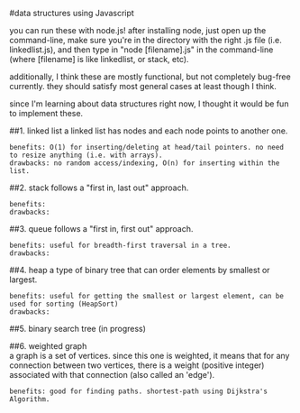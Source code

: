 #data structures using Javascript    

you can run these with node.js! after installing node, just open up the command-line, make sure you're in the directory with the right .js file (i.e. linkedlist.js), and then type in "node [filename].js" in the command-line (where [filename] is like linkedlist, or stack, etc).
    
additionally, I think these are mostly functional, but not completely bug-free currently. they should satisfy most general cases at least though I think.    

since I'm learning about data structures right now, I thought it would be fun to implement these.

##1. linked list
    a linked list has nodes and each node points to another one. 
    
    benefits: O(1) for inserting/deleting at head/tail pointers. no need to resize anything (i.e. with arrays).
    drawbacks: no random access/indexing, O(n) for inserting within the list. 
    
##2. stack
    follows a "first in, last out" approach. 
    
    benefits:
    drawbacks:

##3. queue
    follows a "first in, first out" approach.
    
    benefits: useful for breadth-first traversal in a tree. 
    drawbacks:

##4. heap
    a type of binary tree that can order elements by smallest or largest.
    
    benefits: useful for getting the smallest or largest element, can be used for sorting (HeapSort)
    drawbacks: 
    
##5. binary search tree (in progress)

##6. weighted graph    
    a graph is a set of vertices. since this one is weighted, it means that for any connection between two vertices, there is a weight (positive integer) associated with that connection (also called an 'edge').    
        
    benefits: good for finding paths. shortest-path using Dijkstra's Algorithm.
